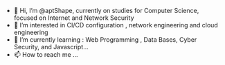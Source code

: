 - 👋 Hi, I’m @aptShape, currently on studies for Computer Science, focused on Internet and Network Security
- 👀 I’m interested in CI/CD configuration , network engineering and cloud engineering
- 🌱 I’m currently learning : Web Programming , Data Bases, Cyber Security, and Javascript...
- 📫 How to reach me ...


<!---
aptShape/aptShape is a ✨ special ✨ repository because its `README.md` (this file) appears on your GitHub profile.
You can click the Preview link to take a look at your changes.
--->
